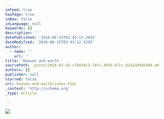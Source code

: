 ```yaml
---
inFeed: true
hasPage: true
inNav: false
inLanguage: null
keywords: []
description: ''
datePublished: '2016-06-15T03:43:17.203Z'
dateModified: '2016-06-15T03:43:12.529Z'
author:
  - name: ''
    url: ''
title: 'Heaven and earth '
sourcePath: _posts/2016-03-16-cfb839c3-78fc-485b-87cc-6242ad9da584.md
authors: []
publisher: null
starred: false
url: heaven-and-earth/index.html
_context: 'http://schema.org'
_type: Article

---
```

![](https://the-grid-user-content.s3-us-west-2.amazonaws.com/49384f34-7fad-49c6-a8ff-f755c413cb6c.jpg)
